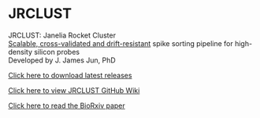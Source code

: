 # JRCLUST
JRCLUST: Janelia Rocket Cluster  
[Scalable, cross-validated and drift-resistant](https://github.com/JaneliaSciComp/JRCLUST/wiki/Performance-benchmark) spike sorting pipeline for high-density silicon probes  
Developed by J. James Jun, PhD

[Click here to download latest releases](https://github.com/JaneliaSciComp/JRCLUST/releases)

[Click here to view JRCLUST GitHub Wiki](https://github.com/JaneliaSciComp/JRCLUST/wiki)

[Click here to read the BioRxiv paper](https://www.biorxiv.org/content/early/2017/01/30/101030)
